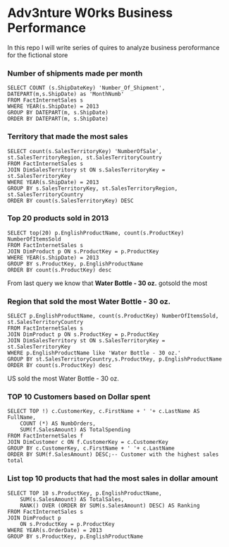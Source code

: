 # Adv3nture W0rks Business Performance
In this repo I will write series of quires to analyze business peroformance for the fictional store


### Number of shipments made per month
```
SELECT COUNT (s.ShipDateKey) 'Number_Of_Shipment', DATEPART(m,s.ShipDate) as 'MonthNumb'
FROM FactInternetSales s
WHERE YEAR(s.ShipDate) = 2013
GROUP BY DATEPART(m, s.ShipDate) 
ORDER BY DATEPART(m, s.ShipDate)
```

### Territory that made the most sales
```
SELECT count(s.SalesTerritoryKey) 'NumberOfSale', st.SalesTerritoryRegion, st.SalesTerritoryCountry 
FROM FactInternetSales s 
JOIN DimSalesTerritory st ON s.SalesTerritoryKey = st.SalesTerritoryKey 
WHERE YEAR(s.ShipDate) = 2013 
GROUP BY s.SalesTerritoryKey, st.SalesTerritoryRegion, st.SalesTerritoryCountry
ORDER BY count(s.SalesTerritoryKey) DESC
```

### Top 20 products sold in 2013

```
SELECT top(20) p.EnglishProductName, count(s.ProductKey) NumberOfItemsSold  
FROM FactInternetSales s 
JOIN DimProduct p ON s.ProductKey = p.ProductKey 
WHERE YEAR(s.ShipDate) = 2013  
GROUP BY s.ProductKey, p.EnglishProductName 
ORDER BY count(s.ProductKey) desc 
```
From last query we know that **Water Bottle - 30 oz.** gotsold the most

### Region that sold the most Water Bottle - 30 oz. 

```
SELECT p.EnglishProductName, count(s.ProductKey) NumberOfItemsSold, st.SalesTerritoryCountry
FROM FactInternetSales s
JOIN DimProduct p ON s.ProductKey = p.ProductKey
JOIN DimSalesTerritory st ON s.SalesTerritoryKey = st.SalesTerritoryKey
WHERE p.EnglishProductName like 'Water Bottle - 30 oz.'
GROUP BY st.SalesTerritoryCountry,s.ProductKey, p.EnglishProductName
ORDER BY count(s.ProductKey) desc 
```
US sold the most Water Bottle - 30 oz.



### TOP 10 Customers based on Dollar spent
```
SELECT TOP !) c.CustomerKey, c.FirstName + ' '+ c.LastName AS FullName, 
    COUNT (*) AS NumbOrders,
    SUM(f.SalesAmount) AS TotalSpending
FROM FactInternetSales f 
JOIN DimCustomer c ON f.CustomerKey = c.CustomerKey
GROUP BY c.CustomerKey, c.FirstName + ' '+ c.LastName
ORDER BY SUM(f.SalesAmount) DESC;-- Customer with the highest sales total
```
### List top 10 products that had the most sales in dollar amount

```
SELECT TOP 10 s.ProductKey, p.EnglishProductName,
    SUM(s.SalesAmount) AS TotalSales,
    RANK() OVER (ORDER BY SUM(s.SalesAmount) DESC) AS Ranking
FROM FactInternetSales s 
JOIN DimProduct p 
    ON s.ProductKey = p.ProductKey
WHERE YEAR(s.OrderDate) = 2013
GROUP BY s.ProductKey, p.EnglishProductName
```
